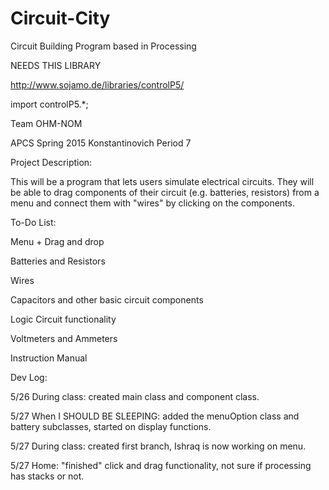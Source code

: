 # Circuit-City
Circuit Building Program based in Processing

NEEDS THIS LIBRARY

http://www.sojamo.de/libraries/controlP5/

import controlP5.*;

Team OHM-NOM

APCS Spring 2015 Konstantinovich Period 7

Project Description:

This will be a program that lets users simulate electrical circuits. They will be able to drag components of their circuit (e.g. batteries, resistors) from a menu and connect them with "wires" by clicking on the components.

To-Do List:

Menu + Drag and drop

Batteries and Resistors

Wires

Capacitors and other basic circuit components

Logic Circuit functionality

Voltmeters and Ammeters

Instruction Manual

Dev Log:

5/26 During class: created main class and component class.

5/27 When I SHOULD BE SLEEPING: added the menuOption class and battery subclasses, started on display functions.

5/27 During class: created first branch, Ishraq is now working on menu.

5/27 Home: "finished" click and drag functionality, not sure if processing has stacks or not.
